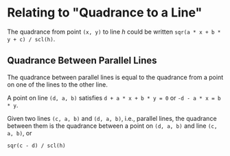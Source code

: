 # Relating to "Quadrance to a Line"

The quadrance from point `(x, y)` to line _h_ could be written `sqr(a * x + b * y + c) / scl(h)`.

## Quadrance Between Parallel Lines

The quadrance between parallel lines is equal to the quadrance from a point on one of the lines to the other line.

A point on line `(d, a, b)` satisfies `d + a * x + b * y = 0` or `-d - a * x = b * y`.

Given two lines `(c, a, b)` and `(d, a, b)`, i.e., parallel lines,
the quadrance between them is the quadrance between a point on `(d, a, b)` and line `(c, a, b)`, or

    sqr(c - d) / scl(h)

